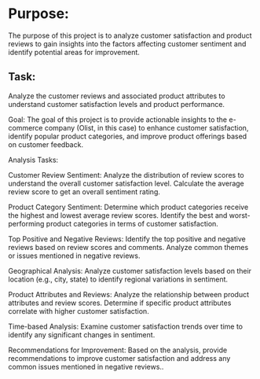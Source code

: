 # Purpose: 
The purpose of this project is to analyze customer satisfaction and product reviews to gain insights 
into the factors affecting customer sentiment and identify potential areas for improvement.

## Task: 
Analyze the customer reviews and associated product attributes to understand customer satisfaction 
levels and product performance.
	  
Goal: The goal of this project is to provide actionable insights to the e-commerce company (Olist, in this case) 
	  to enhance customer satisfaction, identify popular product categories, and improve product offerings based
	  on customer feedback.
	  
Analysis Tasks:

Customer Review Sentiment: Analyze the distribution of review scores to understand the overall customer satisfaction 
						   level. Calculate the average review score to get an overall sentiment rating.

Product Category Sentiment: Determine which product categories receive the highest and lowest average review 
							scores. Identify the best and worst-performing product categories in terms of 
							customer satisfaction.

Top Positive and Negative Reviews: Identify the top positive and negative reviews based on review scores and 
								   comments. Analyze common themes or issues mentioned in negative reviews.

Geographical Analysis: Analyze customer satisfaction levels based on their location (e.g., city, state) 
					   to identify regional variations in sentiment.

Product Attributes and Reviews: Analyze the relationship between product attributes and review scores. 
								Determine if specific product attributes correlate with higher customer 
								satisfaction.

Time-based Analysis: Examine customer satisfaction trends over time to identify any significant changes 
					 in sentiment.

Recommendations for Improvement: Based on the analysis, provide recommendations to improve customer satisfaction
								 and address any common issues mentioned in negative reviews..

